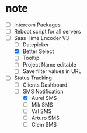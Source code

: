 # note
- [ ] Intercom Packages
- [ ] Reboot script for all servers
- [ ] Saas Time Encoder V3
  - [ ] Datepicker
  - [x] Better Select
  - [ ] Tooltip
  - [ ] Project Name editable
  - [ ] Save filter values in URL
- [ ] Status Tracking
  - [ ] Clients Dashboard
  - [ ] SMS Notification
    - [x] Aurel SMS
    - [ ] Mik SMS
    - [ ] Val SMS
    - [ ] Arturo SMS
    - [ ] Clem SMS
